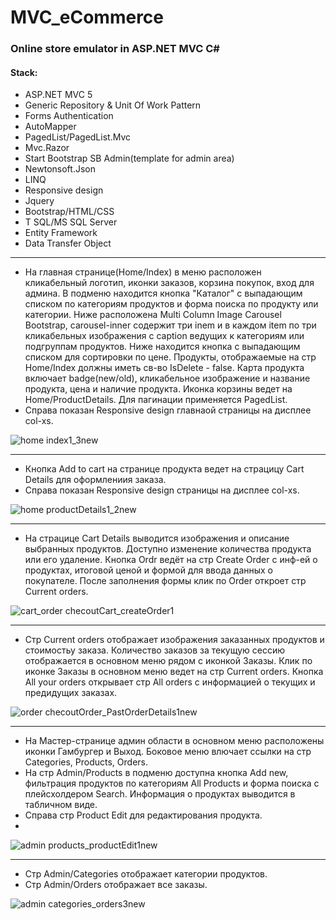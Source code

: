 # MVC_eCommerce
### Online store emulator in ASP.NET MVC C#
#### Stack:
+ ASP.NET MVC 5
+ Generic Repository & Unit Of Work Pattern
+ Forms Authentication
+ AutoMapper                                                        
+  PagedList/PagedList.Mvc
+ Mvc.Razor
+ Start Bootstrap SB Admin(template for admin area) 
+ Newtonsoft.Json
+ LINQ
+ Responsive design
+ Jquery
+ Bootstrap/HTML/CSS
+ T SQL/MS SQL Server
+ Entity Framework
+ Data Transfer Object
______________
+ На главная странице(Home/Index) в меню расположен кликабельный логотип, иконки заказов, корзина покупок, вход для админа. В подменю находится кнопка "Каталог" с выпадающим списком по категориям продуктов и форма поиска по продукту или категории. Ниже расположена Multi Column Image Carousel Bootstrap, carousel-inner содержит три inem и в каждом item по три кликабельных изображения с caption ведущих к категориям или подгруппам продуктов. Ниже находится кнопка с выпадающим списком для сортировки по цене. Продукты, отображаемые на стр Home/Index должны иметь св-во IsDelete - false. Карта продукта включает badge(new/old), кликабельное изображение и название продукта, цена и наличие продукта. Иконка корзины ведет на Home/ProductDetails. Для пагинации применяется PagedList.
+ Справа показан Responsive design главнаой страницы на дисплее col-xs.

![home index1_3new](https://user-images.githubusercontent.com/50864552/213481442-19259fae-3cd5-4279-8db8-f2ba3ca59897.png)
__________________________
+ Кнопка Add to cart на странице продукта ведет на страцицу Cart Details для оформлениия заказа.
+ Справа показан Responsive design страницы на дисплее col-xs.

![home productDetails1_2new](https://user-images.githubusercontent.com/50864552/213481903-27ca88e8-6c01-4d62-b701-9ada3b8cf0d8.png)
______________
+ На страцице Cart Details выводится изображения и описание выбранных продуктов. Доступно изменение количества продукта или его удаление. Кнопка Ordr ведёт на стр Create Order c инф-ей о продуктах, итоговой ценой и формой для ввода данных о покупателе. После заполнения формы клик по Order откроет стр Current orders.

![cart_order checoutCart_createOrder1](https://user-images.githubusercontent.com/50864552/213482189-3f31556a-ccb7-4eb1-8fbc-6848cbb5dadc.png)
________
+ Стр Current orders отображает изображения заказанных продуктов и стоимостьу заказа. Количество заказов за текущую сессию отображается в основном меню рядом с иконкой Заказы. Клик по иконке Заказы в основном меню ведет на стр Current orders. Кнопка All your orders открывает стр All orders с информацией о текущих и предидущих заказах.

![order checoutOrder_PastOrderDetails1new](https://user-images.githubusercontent.com/50864552/213482527-e295dcee-88af-4680-988d-ddc491a3ebba.png)
___________
+ На Мастер-странице админ области в основном меню расположены иконки Гамбургер и Выход. Боковое меню влючает ссылки на стр Categories, Products, Orders.
+ На стр Admin/Products в подменю доступна кнопка Add new, фильтрация продуктов по категориям All Products и форма поиска c плейсхолдером Search. Информация о продуктах выводится в табличном виде.
+ Справа стр Product Edit для редактирования продукта.
+ 
![admin products_productEdit1new](https://user-images.githubusercontent.com/50864552/213479252-790de912-c4c3-4f3c-88bb-7b1aa6df6c2d.png)
__________________
+ Стр Admin/Categories отображает категории продуктов.
+ Стр Admin/Orders отображает все заказы.

![admin categories_orders3new](https://user-images.githubusercontent.com/50864552/213482951-865346f0-e431-437a-93d8-cb9ce7d53775.png)
